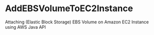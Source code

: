 # AddEBSVolumeToEC2Instance
Attaching (Elastic Block Storage) EBS Volume on Amazon EC2 Instance using AWS Java API
